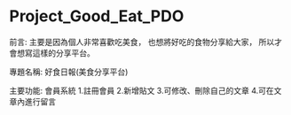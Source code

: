 # Project_Good_Eat_PDO

前言: 主要是因為個人非常喜歡吃美食， 也想將好吃的食物分享給大家， 所以才會想寫這樣的分享平台。

專題名稱: 好食日報(美食分享平台)

主要功能: 會員系統 1.註冊會員 2.新增貼文 3.可修改、刪除自己的文章 4.可在文章內進行留言
